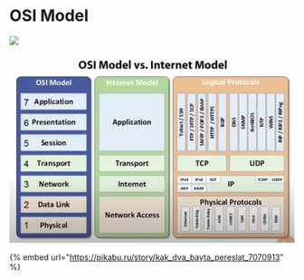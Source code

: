 # OSI Model

![](https://miro.medium.com/max/4000/1\*-hQHFX-UjlruHDf9Je0lXg.png)

![](<./../.gitbook/assets/Screen Shot 2022-01-06 at 8.59.50 PM.png>)

{% embed url="https://pikabu.ru/story/kak_dva_bayta_pereslat_7070913" %}
